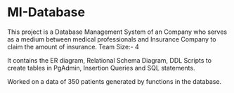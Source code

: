 # MI-Database

This project is a Database Management System of an Company who serves as a medium between medical professionals and Insurance Company to claim the amount of insurance.
Team Size:- 4

It contains the ER diagram, Relational Schema Diagram, DDL Scripts to create tables in PgAdmin, Insertion Queries and SQL statements.

Worked on a data of 350 patients generated by functions in the database.
